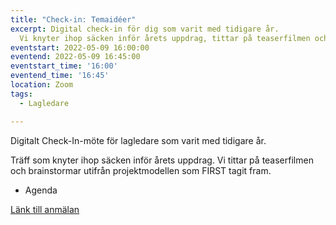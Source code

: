 ```yaml
---
title: "Check-in: Temaidéer"
excerpt: Digital check-in för dig som varit med tidigare år. 
  Vi knyter ihop säcken inför årets uppdrag, tittar på teaserfilmen och brainstormar temaidéer.
eventstart: 2022-05-09 16:00:00
eventend: 2022-05-09 16:45:00
eventstart_time: '16:00'
eventend_time: '16:45'
location: Zoom
tags:
  - Lagledare

---
```


Digitalt Check-In-möte för lagledare som varit med tidigare år.

Träff som knyter ihop säcken inför årets uppdrag. Vi tittar på teaserfilmen och brainstormar utifrån projektmodellen som FIRST tagit fram.

* Agenda

[Länk till anmälan](https://docs.google.com/forms/d/e/1FAIpQLSd4pJHa1PMfGMJ23ZSJLdE9_vzCxcFA-ZtnBNtdpjCMHbw3mA/viewform?usp=sf_link)